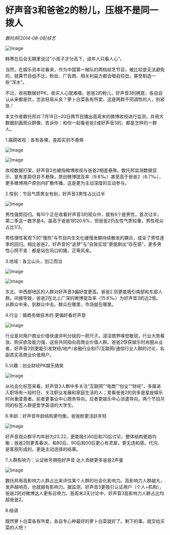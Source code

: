 # 好声音3和爸爸2的粉儿，压根不是同一拨人

*数托邦|2014-08-08|综艺*

![Image](http://p1.pstatp.com/large/6c3a00013fb76540b7e8)

韩寒在后会无期里说过“小孩子才分高下，成年人只看人心”。

当然，在娱乐资本论看来，作为中国第一梯队的两档综艺节目，被比较是无法避免的，就算节目组不比，粉丝、广告商、相关利益方都会暗自较劲，甚至制造一些“浑水”。

不过，收视数据好PK，收买人心就难喽。爸爸2的粉儿，好声音3的拥趸，各自自认从来都是优，怎会轻易从良？萝卜白菜各有所爱，这是两群不同调性的人，别紧张！

本文作者数托邦对 7月18日~20日两节目播出首周末的微博收视进行监测，并用大数据刻画观众群像，告诉你：和你一起看爸爸2或好声音3的，都是怎样的一群人。

1.蹊跷收视：各有各理，差距实则不悬殊

![Image](http://p1.pstatp.com/large/6c3d00004bd382cec13e)

![Image](http://p1.pstatp.com/large/6c39000436b1993f969a)

收视数据打架，好声音3也被指微博收视与爸爸2相差悬殊。数托邦监测数据显示，是有差距但并不悬殊，原创微博提及率（9.8‰）甚至高于爸爸2（6.7‰），更多微博用户原创内扩散传播，这是更为主动深度的互动参与。

2.性别：节目气质男女有别，好声音3男性占比过半

![Image](http://p1.pstatp.com/large/6c3700060e8d96d46280)

男性强势回归。每10个正在收看好声音3的观众中，就有6个是男性，首次过半，第二季这一数字是4。虽高于爸爸1的20.6%，但爸爸2仍女性气质较重，男性观众占比1/3。

男性理性客观下的“慢热”与节目内生文化缓慢发酵持续散发的耦合，成全了男性逐季的回归。相比爸爸2，好声音的“追梦”与“自我实现”更能刷出“存在感”，更多男性心照不宣：都是站在风口的猪，正等风来。

3.地域：各立山头，划江而治

![Image](http://p3.pstatp.com/large/6c3b0000893d7744ad2e)

![Image](http://p1.pstatp.com/large/6c3700060e894042f781)

东北、中西部地区的人群对好声音3偏好度更高。爸爸2 则更能吸引南部和东部人群。间接导致，爸爸2在北上广深的微博提及率（15.6‰）为好声音3的近2倍。从群众中来，到群众中去。群众在哪里，市场就在哪里。

4.行业：搞商务做技术的 更偏好看好声音

![Image](http://p3.pstatp.com/large/6c3b0000893b8304d748)

行业是对用户商业价值快速评判分级的一把尺子。浸淫商界嗅觉敏锐，行业大势看涨、购买欲及能力强，这些共同指向高商业价值人群。爸爸2俘获娱乐时尚圈从业者，好声音3则更能引发财经/地产/金融行业和IT/互联网/通信行业人群的讨论，名副其实高商业价值用户。

5.兴趣：创业财经PK娱乐搞笑

![Image](http://p1.pstatp.com/large/6c3d00004bd86c8b3421)

从社会化标签来看，好声音3人群中多关注“互联网”“电商”“创业”“财经”，多属进入职场有一段时日、关注职业发展和家庭生活的人；爱看爸爸2的则多是星座娱乐时尚重度患者。前者更事业中心商务导向，后者更娱乐中心消遣导向，两个节目共同的标签人群是爱学英语的大学生。

6.年龄：好声音年龄结构更均衡，爸爸粉更活跃年轻

![Image](http://p3.pstatp.com/large/6c38000520f7e7411582)

好声音观众群平均年龄为23.22，更能吸引60后和70后讨论，整体结构更趋均衡；爸爸2则更青春派，和80后、90后和00后更心有灵犀，更无违和感。代沟，是客观形成的，更是主动选择的结果。

7.人群影响力：认证帐号拥抱好声音 达人贡献更多爸爸2声量

![Image](http://p1.pstatp.com/large/6c3a00013fbae211a1a9)

数托邦用高影响力人群占比来评估某个人群的社会化影响力。高影响力人群越大，发声越响亮，也就越有影响力。据监测，好声音3更吸引认证用户（个人+机构），爸爸2则对微博达人更有召唤力。首周末3天讨论中，好声音3高影响力人群占比均超爸爸2。

8.结语

既然萝卜白菜各有所爱，各自专心种最好的萝卜白菜就好了。剩下的事，就交给买菜的人吧！

